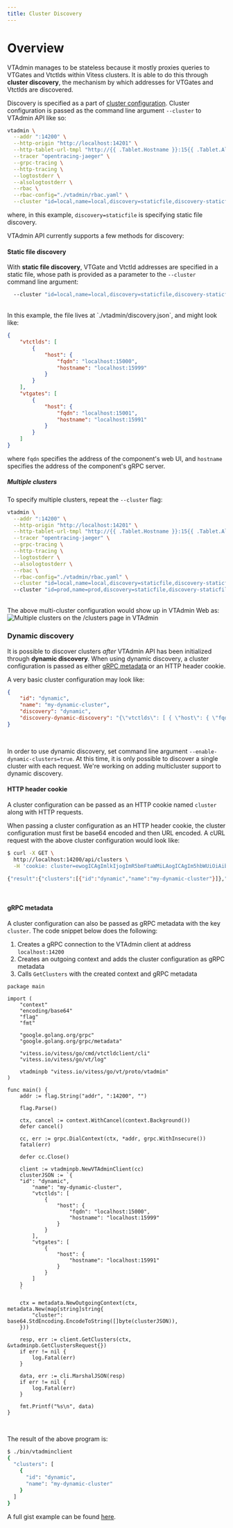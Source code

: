 ```yaml
---
title: Cluster Discovery
---
```


# Overview
VTAdmin manages to be stateless because it mostly proxies queries to VTGates and Vtctlds within Vitess clusters. It is able to do this through **cluster discovery**, the mechanism by which addresses for VTGates and Vtctlds are discovered.

Discovery is specified as a part of [cluster configuration](https://github.com/vitessio/vitess/blob/main/doc/vtadmin/clusters.yaml). Cluster configuration is passed as the command line argument `--cluster` to VTAdmin API like so:
```bash
vtadmin \
  --addr ":14200" \
  --http-origin "http://localhost:14201" \
  --http-tablet-url-tmpl "http://{{ .Tablet.Hostname }}:15{{ .Tablet.Alias.Uid }}" \
  --tracer "opentracing-jaeger" \
  --grpc-tracing \
  --http-tracing \
  --logtostderr \
  --alsologtostderr \
  --rbac \
  --rbac-config="./vtadmin/rbac.yaml" \
  --cluster "id=local,name=local,discovery=staticfile,discovery-staticfile-path=./vtadmin/discovery.json,tablet-fqdn-tmpl={{ .Tablet.Hostname }}:15{{ .Tablet.Alias.Uid }}"
```
where, in this example, `discovery=staticfile` is specifying static file discovery.

VTAdmin API currently supports a few methods for discovery:

#### Static file discovery
With **static file discovery**, VTGate and Vtctld addresses are specified in a static file, whose path is provided as a parameter to the `--cluster` command line argument:
```bash
  --cluster "id=local,name=local,discovery=staticfile,discovery-staticfile-path=./vtadmin/discovery.json,tablet-fqdn-tmpl={{ .Tablet.Hostname }}:15{{ .Tablet.Alias.Uid }}"
```
<br/>
In this example, the file lives at `./vtadmin/discovery.json`, and might look like:

```json
{
    "vtctlds": [
        {
            "host": {
                "fqdn": "localhost:15000",
                "hostname": "localhost:15999"
            }
        }
    ],
    "vtgates": [
        {
            "host": {
                "fqdn": "localhost:15001",
                "hostname": "localhost:15991"
            }
        }
    ]
}
```

where `fqdn` specifies the address of the component's web UI, and `hostname` specifies the address of the component's gRPC server.

##### Multiple clusters
To specify multiple clusters, repeat the `--cluster` flag:
```bash
vtadmin \
  --addr ":14200" \
  --http-origin "http://localhost:14201" \
  --http-tablet-url-tmpl "http://{{ .Tablet.Hostname }}:15{{ .Tablet.Alias.Uid }}" \
  --tracer "opentracing-jaeger" \
  --grpc-tracing \
  --http-tracing \
  --logtostderr \
  --alsologtostderr \
  --rbac \
  --rbac-config="./vtadmin/rbac.yaml" \
  --cluster "id=local,name=local,discovery=staticfile,discovery-staticfile-path=./vtadmin/discovery-local.json,tablet-fqdn-tmpl={{ .Tablet.Hostname }}:15{{ .Tablet.Alias.Uid }}"
  --cluster "id=prod,name=prod,discovery=staticfile,discovery-staticfile-path=./vtadmin/discovery-prod.json,tablet-fqdn-tmpl={{ .Tablet.Hostname }}:15{{ .Tablet.Alias.Uid }}"
```
<br/>
The above multi-cluster configuration would show up in VTAdmin Web as:

<img src="/files/2022-12-05-vtadmin-intro/multiclusters.png" alt="Multiple clusters on the /clusters page in VTAdmin"/>

### Dynamic discovery
It is possible to discover clusters _after_ VTAdmin API has been initialized through **dynamic discovery**. When using dynamic discovery, a cluster configuration is passed as either [gRPC metadata](https://github.com/grpc/grpc-go/blob/master/Documentation/grpc-metadata.md) or an HTTP header cookie.

A very basic cluster configuration may look like:
```json
{
    "id": "dynamic",
    "name": "my-dynamic-cluster",
    "discovery": "dynamic",
    "discovery-dynamic-discovery": "{\"vtctlds\": [ { \"host\": { \"fqdn\": \"localhost:15000\", \"hostname\": \"localhost:15999\" } } ], \"vtgates\": [ { \"host\": {\"hostname\": \"localhost:15991\" } } ] }"
}
```
<br/>

In order to use dynamic discovery, set command line argument `--enable-dynamic-clusters=true`. At this time, it is only possible to discover a single cluster with each request. We're working on adding multicluster support to dynamic discovery.
#### HTTP header cookie
A cluster configuration can be passed as an HTTP cookie named `cluster` along with HTTP requests.

When passing a cluster configuration as an HTTP header cookie, the cluster configuration must first be base64 encoded and then URL encoded. A cURL request with the above cluster configuration would look like:

```bash
$ curl -X GET \
  http://localhost:14200/api/clusters \
  -H 'cookie: cluster=ewogICAgImlkIjogImR5bmFtaWMiLAogICAgIm5hbWUiOiAibXktZHluYW1pYy1jbHVzdGVyIiwKICAgICJkaXNjb3ZlcnkiOiAiZHluYW1pYyIsCiAgICAiZGlzY292ZXJ5LWR5bmFtaWMtZGlzY292ZXJ5IjogIntcInZ0Y3RsZHNcIjogWyB7IFwiaG9zdFwiOiB7IFwiZnFkblwiOiBcImxvY2FsaG9zdDoxNTAwMFwiLCBcImhvc3RuYW1lXCI6IFwibG9jYWxob3N0OjE1OTk5XCIgfSB9IF0sIFwidnRnYXRlc1wiOiBbIHsgXCJob3N0XCI6IHtcImhvc3RuYW1lXCI6IFwibG9jYWxob3N0OjE1OTkxXCIgfSB9IF0gfSIKfQ%3D%3D'

{"result":{"clusters":[{"id":"dynamic","name":"my-dynamic-cluster"}]},"ok":true}
```
<br/>

#### gRPC metadata
A cluster configuration can also be passed as gRPC metadata with the key `cluster`. The code snippet below does the following:
1. Creates a gRPC connection to the VTAdmin client at address `localhost:14200`
2. Creates an outgoing context and adds the cluster configuration as gRPC metadata
3. Calls `GetClusters` with the created context and gRPC metadata

```golang
package main

import (
	"context"
	"encoding/base64"
	"flag"
	"fmt"

	"google.golang.org/grpc"
	"google.golang.org/grpc/metadata"

	"vitess.io/vitess/go/cmd/vtctldclient/cli"
	"vitess.io/vitess/go/vt/log"

	vtadminpb "vitess.io/vitess/go/vt/proto/vtadmin"
)

func main() {
	addr := flag.String("addr", ":14200", "")

	flag.Parse()

	ctx, cancel := context.WithCancel(context.Background())
	defer cancel()

	cc, err := grpc.DialContext(ctx, *addr, grpc.WithInsecure())
	fatal(err)

	defer cc.Close()

	client := vtadminpb.NewVTAdminClient(cc)
	clusterJSON := `{
    "id": "dynamic",
		"name": "my-dynamic-cluster",
		"vtctlds": [
			{
				"host": {
					"fqdn": "localhost:15000",
					"hostname": "localhost:15999"
				}
			}
		],
		"vtgates": [
			{
				"host": {
					"hostname": "localhost:15991"
				}
			}
		]
	}
	`

	ctx = metadata.NewOutgoingContext(ctx, metadata.New(map[string]string{
		"cluster": base64.StdEncoding.EncodeToString([]byte(clusterJSON)),
	}))

	resp, err := client.GetClusters(ctx, &vtadminpb.GetClustersRequest{})
	if err != nil {
		log.Fatal(err)
	}

	data, err := cli.MarshalJSON(resp)
	if err != nil {
		log.Fatal(err)
	}

	fmt.Printf("%s\n", data)
}
```
<br/>

The result of the above program is:
```bash
$ ./bin/vtadminclient
{
  "clusters": [
    {
      "id": "dynamic",
      "name": "my-dynamic-cluster"
    }
  ]
}
```
A full gist example can be found [here](https://gist.github.com/ajm188/5b5c8ba0cc5660298697e0f762081d45).